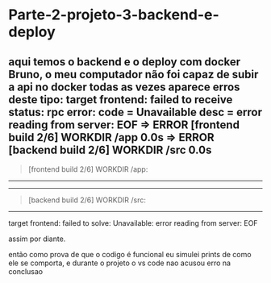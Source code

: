 # Parte-2-projeto-3-backend-e-deploy

aqui temos o backend e o deploy com docker
Bruno, o meu computador não foi capaz de subir a api no docker todas as vezes aparece erros deste tipo:
target frontend: failed to receive status: rpc error: code = Unavailable desc = error reading from server: EOF
 => ERROR [frontend build 2/6] WORKDIR /app                                                                           0.0s 
 => ERROR [backend build 2/6] WORKDIR /src                                                                            0.0s 
------
 > [frontend build 2/6] WORKDIR /app:
------
------
 > [backend build 2/6] WORKDIR /src:
------
target frontend: failed to solve: Unavailable: error reading from server: EOF

assim por diante.

então como prova de que o codigo é funcional eu simulei prints de como ele se comporta,
e durante o projeto o vs code nao acusou erro na conclusao
